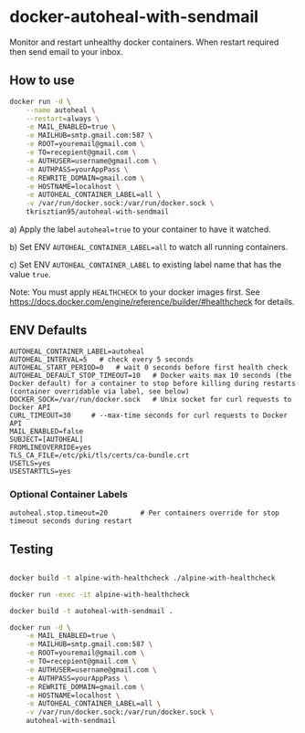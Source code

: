 # docker-autoheal-with-sendmail

Monitor and restart unhealthy docker containers. When restart required then send email to your inbox.

## How to use
```bash
docker run -d \
    --name autoheal \
    --restart=always \
    -e MAIL_ENABLED=true \
    -e MAILHUB=smtp.gmail.com:587 \
    -e ROOT=youremail@gmail.com \
    -e TO=recepient@gmail.com \
    -e AUTHUSER=username@gmail.com \
    -e AUTHPASS=yourAppPass \
    -e REWRITE_DOMAIN=gmail.com \
    -e HOSTNAME=localhost \
    -e AUTOHEAL_CONTAINER_LABEL=all \
    -v /var/run/docker.sock:/var/run/docker.sock \
    tkrisztian95/autoheal-with-sendmail
```
a) Apply the label `autoheal=true` to your container to have it watched.

b) Set ENV `AUTOHEAL_CONTAINER_LABEL=all` to watch all running containers.

c) Set ENV `AUTOHEAL_CONTAINER_LABEL` to existing label name that has the value `true`.

Note: You must apply `HEALTHCHECK` to your docker images first. See https://docs.docker.com/engine/reference/builder/#healthcheck for details.

## ENV Defaults
```
AUTOHEAL_CONTAINER_LABEL=autoheal
AUTOHEAL_INTERVAL=5   # check every 5 seconds
AUTOHEAL_START_PERIOD=0   # wait 0 seconds before first health check
AUTOHEAL_DEFAULT_STOP_TIMEOUT=10   # Docker waits max 10 seconds (the Docker default) for a container to stop before killing during restarts (container overridable via label, see below)
DOCKER_SOCK=/var/run/docker.sock   # Unix socket for curl requests to Docker API
CURL_TIMEOUT=30     # --max-time seconds for curl requests to Docker API
MAIL_ENABLED=false
SUBJECT=[AUTOHEAL]
FROMLINEOVERRIDE=yes
TLS_CA_FILE=/etc/pki/tls/certs/ca-bundle.crt
USETLS=yes
USESTARTTLS=yes
```

### Optional Container Labels
```
autoheal.stop.timeout=20        # Per containers override for stop timeout seconds during restart
```

## Testing
```bash

docker build -t alpine-with-healthcheck ./alpine-with-healthcheck

docker run -exec -it alpine-with-healthcheck

docker build -t autoheal-with-sendmail .

docker run -d \
    -e MAIL_ENABLED=true \
    -e MAILHUB=smtp.gmail.com:587 \
    -e ROOT=youremail@gmail.com \
    -e TO=recepient@gmail.com \
    -e AUTHUSER=username@gmail.com \
    -e AUTHPASS=yourAppPass \
    -e REWRITE_DOMAIN=gmail.com \
    -e HOSTNAME=localhost \
    -e AUTOHEAL_CONTAINER_LABEL=all \
    -v /var/run/docker.sock:/var/run/docker.sock \
    autoheal-with-sendmail
```
